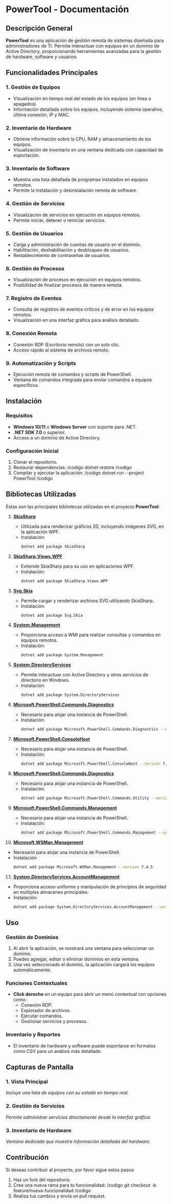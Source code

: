 # PowerTool - Documentación

## Descripción General

**PowerTool** es una aplicación de gestión remota de sistemas diseñada para administradores de TI. Permite interactuar con equipos en un dominio de Active Directory, proporcionando herramientas avanzadas para la gestión de hardware, software y usuarios.

## Funcionalidades Principales

### 1. **Gestión de Equipos**
   - Visualización en tiempo real del estado de los equipos (en línea o apagados).
   - Información detallada sobre los equipos, incluyendo sistema operativo, última conexión, IP y MAC.

### 2. **Inventario de Hardware**
   - Obtiene información sobre la CPU, RAM y almacenamiento de los equipos.
   - Visualización de inventario en una ventana dedicada con capacidad de exportación.

### 3. **Inventario de Software**
   - Muestra una lista detallada de programas instalados en equipos remotos.
   - Permite la instalación y desinstalación remota de software.

### 4. **Gestión de Servicios**
   - Visualización de servicios en ejecución en equipos remotos.
   - Permite iniciar, detener o reiniciar servicios.

### 5. **Gestión de Usuarios**
   - Carga y administración de cuentas de usuario en el dominio.
   - Habilitación, deshabilitación y desbloqueo de usuarios.
   - Restablecimiento de contraseñas de usuarios.

### 6. **Gestión de Procesos**
   - Visualización de procesos en ejecución en equipos remotos.
   - Posibilidad de finalizar procesos de manera remota.

### 7. **Registro de Eventos**
   - Consulta de registros de eventos críticos y de error en los equipos remotos.
   - Visualización en una interfaz gráfica para análisis detallado.

### 8. **Conexión Remota**
   - Conexión RDP (Escritorio remoto) con un solo clic.
   - Acceso rápido al sistema de archivos remoto.

### 9. **Automatización y Scripts**
   - Ejecución remota de comandos y scripts de PowerShell.
   - Ventana de comandos integrada para enviar comandos a equipos específicos.

## Instalación

### Requisitos
- **Windows 10/11** o **Windows Server** con soporte para .NET.
- **.NET SDK 7.0** o superior.
- Acceso a un dominio de Active Directory.

### Configuración Inicial
1. Clonar el repositorio.
2. Restaurar dependencias:
   /codigo
   dotnet restore
   /codigo
3. Compilar y ejecutar la aplicación:
   /codigo
   dotnet run --project PowerTool
   /codigo

## Bibliotecas Utilizadas

Estas son las principales bibliotecas utilizadas en el proyecto **PowerTool**:

1. **[SkiaSharp](https://www.nuget.org/packages/SkiaSharp/)**
   - Utilizada para renderizar gráficos 2D, incluyendo imágenes SVG, en la aplicación WPF.
   - Instalación:
     ```bash
     dotnet add package SkiaSharp
     ```

2. **[SkiaSharp.Views.WPF](https://www.nuget.org/packages/SkiaSharp.Views.WPF/)**
   - Extiende SkiaSharp para su uso en aplicaciones WPF.
   - Instalación:
     ```bash
     dotnet add package SkiaSharp.Views.WPF
     ```

3. **[Svg.Skia](https://www.nuget.org/packages/Svg.Skia/)**
   - Permite cargar y renderizar archivos SVG utilizando SkiaSharp.
   - Instalación:
     ```bash
     dotnet add package Svg.Skia
     ```

4. **[System.Management](https://www.nuget.org/packages/System.Management/)**
   - Proporciona acceso a WMI para realizar consultas y comandos en equipos remotos.
   - Instalación:
     ```bash
     dotnet add package System.Management
     ```

5. **[System.DirectoryServices](https://www.nuget.org/packages/System.DirectoryServices/)**
   - Permite interactuar con Active Directory y otros servicios de directorio en Windows.
   - Instalación:
     ```bash
     dotnet add package System.DirectoryServices
     ```

6. **[Microsoft.PowerShell.Commands.Diagnostics](https://www.nuget.org/packages/Microsoft.PowerShell.Commands.Diagnostics/)**
   - Necesario para alojar una instancia de PowerShell.
   - Instalación:
     ```bash
     dotnet add package Microsoft.PowerShell.Commands.Diagnostics --version 7.4.5
     ```

7. **[Microsoft.PowerShell.ConsoleHost](https://www.nuget.org/packages/Microsoft.PowerShell.ConsoleHost/)**
   - Necesario para alojar una instancia de PowerShell.
   - Instalación:
     ```bash
     dotnet add package Microsoft.PowerShell.ConsoleHost --version 7.4.5
     ```

8. **[Microsoft.PowerShell.Commands.Diagnostics](https://www.nuget.org/packages/Microsoft.PowerShell.Commands.Utility/)**
   - Necesario para alojar una instancia de PowerShell.
   - Instalación:
     ```bash
     dotnet add package Microsoft.PowerShell.Commands.Utility --version 7.4.5
     ```

9. **[Microsoft.PowerShell.Commands.Management](https://www.nuget.org/packages/Microsoft.PowerShell.Commands.Management/)**
   - Necesario para alojar una instancia de PowerShell.
   - Instalación:
     ```bash
     dotnet add package Microsoft.PowerShell.Commands.Management --version 7.4.5
     ```


10. **[Microsoft.WSMan.Management](https://www.nuget.org/packages/Microsoft.WSMan.Management/)**
   - Necesario para alojar una instancia de PowerShell.
   - Instalación:
     ```bash
     dotnet add package Microsoft.WSMan.Management --version 7.4.5
     ```

11. **[System.DirectoryServices.AccountManagement](https://www.nuget.org/packages/system.directoryservices.accountmanagement/)**
   - Proporciona acceso uniforme y manipulación de principios de seguridad en múltiples almacenes principales.
   - Instalación:
     ```bash
     dotnet add package System.DirectoryServices.AccountManagement --version 8.0.1
     ```

## Uso

### Gestión de Dominios
1. Al abrir la aplicación, se mostrará una ventana para seleccionar un dominio.
2. Puedes agregar, editar o eliminar dominios en esta ventana.
3. Una vez seleccionado el dominio, la aplicación cargará los equipos automáticamente.

### Funciones Contextuales
- **Click derecho** en un equipo para abrir un menú contextual con opciones como:
  - Conexión RDP.
  - Explorador de archivos.
  - Ejecutar comandos.
  - Gestionar servicios y procesos.

### Inventario y Reportes
- El inventario de hardware y software puede exportarse en formatos como CSV para un análisis más detallado.

## Capturas de Pantalla

### 1. Vista Principal
*Incluye una lista de equipos con su estado en tiempo real.*

### 2. Gestión de Servicios
*Permite administrar servicios directamente desde la interfaz gráfica.*

### 3. Inventario de Hardware
*Ventana dedicada que muestra información detallada del hardware.*

## Contribución
Si deseas contribuir al proyecto, por favor sigue estos pasos:
1. Haz un fork del repositorio.
2. Crea una nueva rama para tu funcionalidad:
   /codigo
   git checkout -b feature/nueva-funcionalidad
   /codigo
3. Realiza tus cambios y envía un pull request.